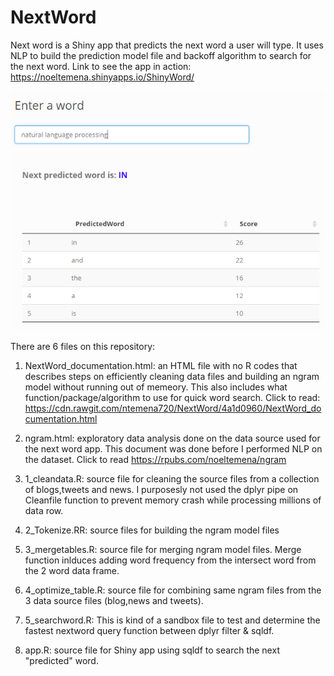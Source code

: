 # NextWord

Next word is a Shiny app that predicts the next word a user will type. It uses NLP to build the prediction model file and backoff algorithm to search for the next word. Link to see the app in action: https://noeltemena.shinyapps.io/ShinyWord/


![Predict Next Word](https://github.com/ntemena720/NextWord/blob/master/nextword.PNG)

There are 6 files on this repository:

1) NextWord_documentation.html: an HTML file with no R codes that describes steps on efficiently cleaning data files and building an ngram model without running out of memeory. This also includes what function/package/algorithm to use for quick word search. Click to read: https://cdn.rawgit.com/ntemena720/NextWord/4a1d0960/NextWord_documentation.html

2) ngram.html: exploratory data analysis done on the data source used for the next word app. This document was done before I performed NLP on the dataset. Click to read https://rpubs.com/noeltemena/ngram

3) 1_cleandata.R: source file for cleaning the source files from a collection of blogs,tweets and news. I purposesly not used the dplyr pipe on Cleanfile function to prevent memory crash while processing millions of data row. 

4) 2_Tokenize.RR: source files for building the ngram model files

5) 3_mergetables.R: source file for merging ngram model files. Merge function inlduces adding word frequency from the intersect word from the 2 word data frame.

6) 4_optimize_table.R: source file for combining same ngram files from the 3 data source files (blog,news and tweets).

7) 5_searchword.R: This is kind of a sandbox file to test and determine the fastest nextword query function between dplyr filter & sqldf. 

8) app.R: source file for Shiny app using sqldf to search the next "predicted" word.



